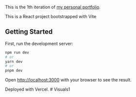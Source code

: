 This is the 1th iteration of [my personal portfolio](https://aadityapanchal.vercel.app).

This is a React project bootstrapped with Vite

## Getting Started

First, run the development server:

```bash
npm run dev
# or
yarn dev
# or
pnpm dev
```

Open [http://localhost:3000](http://localhost:3000) with your browser to see the result.

Deployed with Vercel.
#   V i s u a l s 1  
 